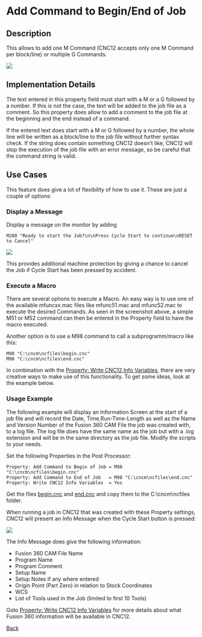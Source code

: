 # Add Command to Begin/End of Job
## Description
This allows to add one M Command (CNC12 accepts only one M Command per block/line) or multiple G Commands.

![](/images/pp002.PNG)

## Implementation Details
The text entered in this property field must start with a M or a G followed by a number. If this is not the case, the text will be added to the job file as a comment. So this property does allow to add a comment to the job file at the beginning and the end instead of a command.

If the entered text does start with a M or G followed by a number, the whole line will be written as a block/line to the job file without further syntax check. If the string does contain something CNC12 doesn't like, CNC12 will stop the execution of the job file with an error message, so be careful that the command string is valid.

## Use Cases
This feature does give a lot of flexibility of how to use it. These are just a couple of options:

### Display a Message
Display a message on the monitor by adding 
```
M200 "Ready to start the Job?\n\nPress Cycle Start to continue\nRESET to Cancel"
```

![](/images/pp003.PNG)

This provides additional machine protection by giving a chance to cancel the Job if Cycle Start has been pressed by accident.

### Execute a Macro
There are several options to execute a Macro. An easy way is to use one of the available mfuncxx.mac files like mfunc51.mac and mfunc52.mac to execute the desired Commands. As seen in the screenshot above, a simple M51 or M52 command can then be entered in the Property field to have the macro executed.

Another option is to use a M98 command to call a subprogramm/macro like this:

```
M98 "C:\cncm\ncfiles\begin.cnc"
M98 "C:\cncm\ncfiles\end.cnc"
```
In combination with the [Property: Write CNC12 Info Variables](CNC12.md), there are very creative ways to make use of this functionality. To get some ideas, look at the example below.

### Usage Example
The following example will display an Information Screen at the start of a job file and will record the Date, Time,Run-Time-Length as well as the Name and Version Number of the Fusion 360 CAM File the job was created with, to a log file. The log file does have the same name as the job but with a .log extension and will be in the same directory as the job file. Modify the scripts to your needs.

Set the following Properties in the Post Processor:

```
Property: Add Command to Begin of Job = M98 "C:\cncm\ncfiles\begin.cnc"
Property: Add Command to End of Job   = M98 "C:\cncm\ncfiles\end.cnc"
Property: Write CNC12 Info Variables  = Yes
```
Get the files [begin.cnc](https://github.com/swissi2000/Test/blob/master/begin.cnc) and [end.cnc](https://github.com/swissi2000/Test/blob/master/end.cnc) and copy them to the C:\cncm\ncfiles folder.

When running a job in CNC12 that was created with these Property settings, CNC12 will present an Info Message when the Cycle Start button is pressed:

![](/images/pp004.PNG)

The Info Message does give the following information:

* Fusion 360 CAM File Name
* Program Name
* Program Comment
* Setup Name
* Setup Notes if any where entered
* Origin Point (Part Zero) in relation to Stock Coordinates
* WCS
* List of Tools used in the Job (limited to first 10 Tools)

Goto [Property: Write CNC12 Info Variables](CNC12.md) for more details about what Fusion 360 information will be available in CNC12. 


[Back](index.md)

